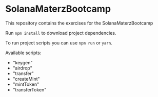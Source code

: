 # SolanaMaterzBootcamp
This repository contains the exercises for the SolanaMaterzBootcamp

Run `npm install` to download project dependencies. 

To run project scripts you can use `npm run` or `yarn`.

Available scripts:
- "keygen"
- "airdrop"
- "transfer"
- "createMint"
- "mintToken"
- "transferToken"